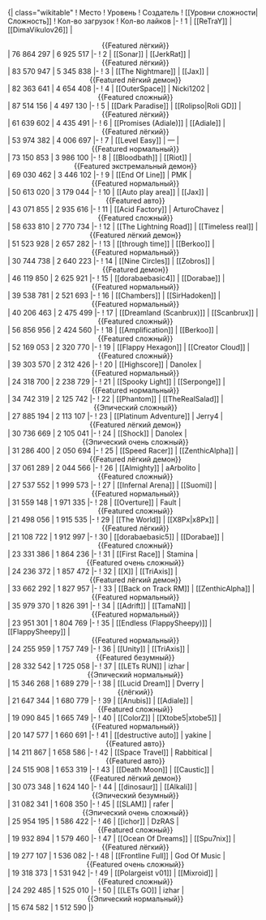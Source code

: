 {| class="wikitable"
! Место
! Уровень
! Создатель
! [[Уровни сложности|Сложность]]
! Кол-во загрузок
! Кол-во лайков
|-
! 1
| [[ReTraY]]
| [[DimaVikulov26]]
| <center>{{Featured лёгкий}}</center>
| 76 864 297
| 6 925 517
|-
! 2
| [[Sonar]]
| [[JerkRat]]
| <center>{{Featured лёгкий}}</center>
| 83 570 947
| 5 345 838
|-
! 3
| [[The Nightmare]]
| [[Jax]]
| <center>{{Featured лёгкий демон}}</center>
| 82 363 641
| 4 654 408
|-
! 4
| [[OuterSpace]]
| Nicki1202
| <center>{{Featured сложный}}</center>
| 87 514 156
| 4 497 130
|-
! 5
| [[Dark Paradise]]
| [[Rolipso|Roli GD]]
| <center>{{Featured лёгкий}}</center>
| 61 639 602
| 4 435 491
|-
! 6
| [[Promises (Adiale)]]
| [[Adiale]]
| <center>{{Featured лёгкий}}</center>
| 53 974 382
| 4 006 697
|-
! 7
| [[Level Easy]]
| —
| <center>{{Featured нормальный}}</center>
| 73 150 853
| 3 986 100
|-
! 8
| [[Bloodbath]]
| [[Riot]]
| <center>{{Featured экстремальный демон}}</center>
| 69 030 462
| 3 446 102
|-
! 9
| [[End Of Line]]
| PMK
| <center>{{Featured нормальный}}</center>
| 50 613 020
| 3 179 044
|-
! 10
| [[Auto play area]]
| [[Jax]]
| <center>{{Featured авто}}</center>
| 43 071 855
| 2 935 616
|-
! 11
| [[Acid Factory]]
| ArturoChavez
| <center>{{Featured сложный}}</center>
| 58 633 810
| 2 770 734
|-
! 12
| [[The Lightning Road]]
| [[Timeless real]]
| <center>{{Featured лёгкий демон}}</center>
| 51 523 928
| 2 657 282
|-
! 13
| [[through time]]
| [[Berkoo]]
| <center>{{Featured нормальный}}</center>
| 30 744 738
| 2 640 223
|-
! 14
| [[Nine Circles]]
| [[Zobros]]
| <center>{{Featured демон}}</center>
| 46 119 850
| 2 625 921
|-
! 15
| [[dorabaebasic4]]
| [[Dorabae]]
| <center>{{Featured нормальный}}</center>
| 39 538 781
| 2 521 693
|-
! 16
| [[Chambers]]
| [[SirHadoken]]
| <center>{{Featured нормальный}}</center>
| 40 206 463
| 2 475 499
|-
! 17
| [[Dreamland (Scanbrux)]]
| [[Scanbrux]]
| <center>{{Featured сложный}}</center>
| 56 856 956
| 2 424 560
|-
! 18
| [[Amplification]]
| [[Berkoo]]
| <center>{{Featured сложный}}</center>
| 52 169 053
| 2 320 770
|-
! 19
| [[Flappy Hexagon]]
| [[Creator Cloud]]
| <center>{{Featured сложный}}</center>
| 39 303 570
| 2 312 426
|-
! 20
| [[Highscore]]
| Danolex
| <center>{{Featured нормальный}}</center>
| 24 318 700
| 2 238 729
|-
! 21
| [[Spooky Light]]
| [[Serponge]]
| <center>{{Featured нормальный}}</center>
| 34 742 319
| 2 125 742
|-
! 22
| [[Phantom]]
| [[TheRealSalad]]
| <center>{{Эпический сложный}}</center>
| 27 885 194
| 2 113 107
|-
! 23
| [[Platinum Adventure]]
| Jerry4
| <center>{{Featured лёгкий демон}}</center>
| 30 736 669
| 2 105 041
|-
! 24
| [[Shock]]
| Danolex
| <center>{{Эпический очень сложный}}</center>
| 31 286 400
| 2 050 694
|-
! 25
| [[Speed Racer]]
| [[ZenthicAlpha]]
| <center>{{Featured лёгкий демон}}</center>
| 37 061 289
| 2 044 566
|-
! 26
| [[Almighty]]
| aArbolito
| <center>{{Featured сложный}}</center>
| 27 537 552
| 1 999 573
|-
! 27
| [[Infernal Arena]]
| [[Suomi]]
| <center>{{Featured нормальный}}</center>
| 31 559 148
| 1 971 335
|-
! 28
| [[Overture]]
| Fault
| <center>{{Featured сложный}}</center>
| 21 498 056
| 1 915 535
|-
! 29
| [[The World]]
| [[X8Px|x8Px]]
| <center>{{Featured лёгкий}}</center>
| 21 108 722
| 1 912 997
|-
! 30
| [[dorabaebasic5]]
| [[Dorabae]]
| <center>{{Featured сложный}}</center>
| 23 331 386
| 1 864 236
|-
! 31
| [[First Race]]
| Stamina
| <center>{{Featured очень сложный}}</center>
| 24 236 372
| 1 857 472
|-
! 32
| [[X]]
| [[TriAxis]]
| <center>{{Featured лёгкий демон}}</center>
| 33 662 292
| 1 827 957
|-
! 33
| [[Back on Track RM]]
| [[ZenthicAlpha]]
| <center>{{Featured нормальный}}</center>
| 35 979 370
| 1 826 391
|-
! 34
| [[Adrift]]
| [[TamaN]]
| <center>{{Featured нормальный}}</center>
| 23 951 301
| 1 804 769
|-
! 35
| [[Endless (FlappySheepy)]]
| [[FlappySheepy]]
| <center>{{Featured нормальный}}</center>
| 24 255 959
| 1 757 749
|-
! 36
| [[Unity]]
| [[TriAxis]]
| <center>{{Featured безумный}}</center>
| 28 332 542
| 1 725 058
|-
! 37
| [[LETs  RUN]]
| izhar
| <center>{{Эпический нормальный}}</center>
| 15 346 268
| 1 689 279
|-
! 38
| [[Lucid Dream]]
| Dverry
| <center>{{лёгкий}}</center>
| 21 647 344
| 1 680 779
|-
! 39
| [[Anubis]]
| [[Adiale]]
| <center>{{Featured сложный}}</center>
| 19 090 845
| 1 665 749
|-
! 40
| [[ColorZ]]
| [[Xtobe5|xtobe5]]
| <center>{{Featured нормальный}}</center>
| 20 147 577
| 1 660 691
|-
! 41
| [[destructive auto]]
| yakine
| <center>{{Featured авто}}</center>
| 14 211 867
| 1 658 586
|-
! 42
| [[Space Travel]]
| Rabbitical
| <center>{{Featured авто}}</center>
| 24 515 908
| 1 653 319
|-
! 43
| [[Death Moon]]
| [[Caustic]]
| <center>{{Featured лёгкий демон}}</center>
| 30 073 348
| 1 624 140
|-
! 44
| [[dinosaur]]
| [[Alkali]]
| <center>{{Эпический безумный}}</center>
| 31 082 341
| 1 608 350
|-
! 45
| [[SLAM]]
| rafer
| <center>{{Эпический очень сложный}}</center>
| 25 954 195
| 1 586 422
|-
! 46
| [[ichor]]
| DzRAS
| <center>{{Featured сложный}}</center>
| 19 932 894
| 1 579 460
|-
! 47
| [[Ocean Of Dreams]]
| [[Spu7nix]]
| <center>{{Featured лёгкий}}</center>
| 19 277 107
| 1 536 082
|-
! 48
| [[Frontline Full]]
| God Of Music
| <center>{{Featured очень сложный}}</center>
| 19 318 373
| 1 531 942
|-
! 49
| [[Polargeist v01]]
| [[Mixroid]]
| <center>{{Featured сложный}}</center>
| 24 292 485
| 1 525 010
|-
! 50
| [[LETs GO]]
| izhar
| <center>{{Эпический нормальный}}</center>
| 15 674 582
| 1 512 590
|}